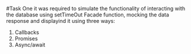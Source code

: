 #Task One
it was required to simulate the functionality of interacting with the database using setTimeOut Facade function, mocking the data response and displayind it
using three ways:
1. Callbacks
2. Promises
3. Async/await
